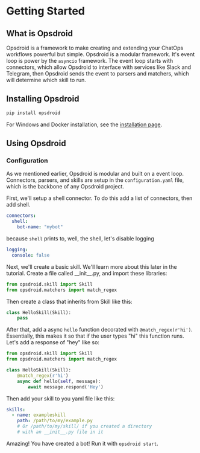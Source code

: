 # Getting Started

## What is Opsdroid

Opsdroid is a framework to make creating and extending your ChatOps workflows powerful but simple. Opsdroid is a modular framework. It's event loop is power by the `asyncio` framework. The event loop starts with connectors, which allow Opsdroid to interface with services like Slack and Telegram, then Opsdroid sends the event to parsers and matchers, which will determine which skill to run.

## Installing Opsdroid

```bash
pip install opsdroid
```

For Windows and Docker installation, see the [installation page](https://docs.opsdroid.dev/en/stable/installation.html).

## Using Opsdroid

### Configuration

As we mentioned earlier, Opsdroid is modular and built on a event loop. Connectors, parsers, and skills are setup in the `configuration.yaml` file, which is the backbone of any Opsdroid project.

First, we'll setup a shell connector. To do this add a list of connectors, then add shell.

```yaml
connectors:
  shell:
    bot-name: "mybot"
```

because `shell` prints to, well, the shell, let's disable logging

```yaml
logging:
  console: false
```

Next, we'll create a basic skill. We'll learn more about this later in the tutorial. Create a file called \_\_init\_\_.py, and import these libraries:

```python
from opsdroid.skill import Skill
from opsdroid.matchers import match_regex
```

Then create a class that inherits from Skill like this:

```python
class HelloSkill(Skill):
    pass
```

After that, add a async `hello` function decorated with `@match_regex(r'hi')`. Essentially, this makes it so that if the user types "hi" this function runs. Let's add a response of "hey" like so:
```python
from opsdroid.skill import Skill
from opsdroid.matchers import match_regex

class HelloSkill(Skill):
    @match_regex(r'hi')
    async def hello(self, message):
        await message.respond('Hey')
```
Then add your skill to you yaml file like this:

```yaml
skills:
  - name: exampleskill
    path: /path/to/my/example.py
    # Or /path/to/my/skill/ if you created a directory
    # with an __init__.py file in it
```
Amazing! You have created a bot! Run it with `opsdroid start`.

